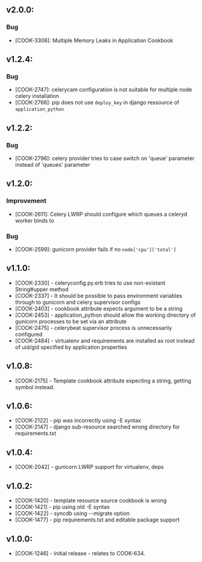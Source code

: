 ## v2.0.0:

### Bug

- [COOK-3306]: Multiple Memory Leaks in Application Cookbook

## v1.2.4:

### Bug

- [COOK-2747]: celerycam configuration is not suitable for multiple
  node celery installation
- [COOK-2766]: pip does not use `deploy_key` in  django ressource of
  `application_python`

## v1.2.2:

### Bug

- [COOK-2796]: celery provider tries to case switch on 'queue'
  parameter instead of 'queues' parameter

## v1.2.0:

### Improvement

- [COOK-2611]: Celery LWRP should configure which queues a celeryd
  worker binds to

### Bug

- [COOK-2599]: gunicorn provider fails if no `node['cpu']['total']`

## v1.1.0:

* [COOK-2330] - celeryconfig.py.erb tries to use non-existant String#upper method
* [COOK-2337] - It should be possible to pass environment variables
  through to gunicorn and celery supervisor configs
* [COOK-2403] - cookbook attribute expects argument to be a string
* [COOK-2453] - application_python should allow the working directory
  of gunicorn processes to be set via an attribute
* [COOK-2475] - celerybeat supervisor process is unnecessarily configured
* [COOK-2484] - virtualenv and requirements are installed as root
  instead of uid/gid specified by application properties

## v1.0.8:

* [COOK-2175] - Template cookbook attribute expecting a string,
getting symbol instead.

## v1.0.6:

* [COOK-2122] - pip was incorrectly using -E syntax
* [COOK-2147] - django sub-resource searched wrong directory for
  requirements.txt

## v1.0.4:

* [COOK-2042] - gunicorn LWRP support for virtualenv, deps

## v1.0.2:

* [COOK-1420] - template resource source cookbook is wrong
* [COOK-1421] - pip using old -E syntax
* [COOK-1422] - syncdb using --migrate option
* [COOK-1477] - pip requirements.txt and editable package support

## v1.0.0:

* [COOK-1246] - Initial release - relates to COOK-634.
